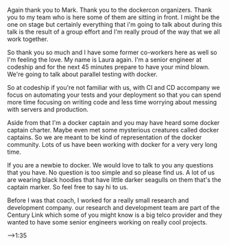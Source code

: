 Again thank you to Mark. Thank you to the dockercon organizers. Thank you to my team who is here some of them are sitting in front. I might be the one on stage but certainly everything that i'm going to talk about during this talk is the result of a group effort and I'm really proud of the way that we all work together.

So thank you so much and I have some former co-workers here as well so I'm feeling the love. My name is Laura again. I'm a senior engineer at codeship and for the next 45 minutes prepare to have your mind blown. We're going to talk about parallel testing with docker.

So at codeship if you're not familiar with us, with CI and CD accompany we focus on automating your tests and your deployment so that you can spend more time focusing on writing code and less time worrying about messing with servers and production.

Aside from that I'm a docker captain and you may have heard some docker captain charter. Maybe even met some mysterious creatures called docker captains. So we are meant to be kind of representation of the docker community. Lots of us have been working with docker for a very very long time.

If you are a newbie to docker. We would love to talk to you any questions that you have. No question is too simple and so please find us. A lot of us are wearing black hoodies that have little darker seagulls on them that's the captain marker. So feel free to say hi to us.

Before I was that coach, I worked for a really small research and development company. our research and development team are part of the Century Link which some of you might know is a big telco provider and they wanted to have some senior engineers working on really cool projects.

-->1:35

